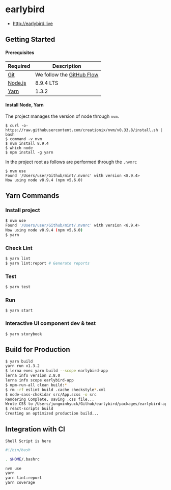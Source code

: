 # earlybird

- http://earlybird.live

## Getting Started

#### Prerequisites

Required | Description
--|--
[Git](https://git-scm.com/) | We follow the [GitHub Flow](https://guides.github.com/introduction/flow/)
[Node.js](nodejs.org) | 8.9.4 LTS
[Yarn](https://yarnpkg.com/lang/en/) | 1.3.2

#### Install Node, Yarn

The project manages the version of node through `nvm`.

```
$ curl -o- https://raw.githubusercontent.com/creationix/nvm/v0.33.8/install.sh | bash
$ command -v nvm
$ nvm install 8.9.4
$ which node
$ npm install -g yarn
```

In the project root as follows are performed through the `.nvmrc`

```
$ nvm use
Found '/Users/user/Github/mint/.nvmrc' with version <8.9.4>
Now using node v8.9.4 (npm v5.6.0)
```

## Yarn Commands

### Install project

```bash
$ nvm use
Found '/Users/user/Github/mint/.nvmrc' with version <8.9.4>
Now using node v8.9.4 (npm v5.6.0)
$ yarn
```

### Check Lint

```bash
$ yarn lint
$ yarn lint:report # Generate reports
```

### Test

```bash
$ yarn test
```

### Run

```
$ yarn start
```

### Interactive UI component dev & test

```
$ yarn storybook
```

## Build for Production

```bash
$ yarn build
yarn run v1.3.2
$ lerna exec yarn build --scope earlybird-app
lerna info version 2.8.0
lerna info scope earlybird-app
$ npm-run-all clean build:*
$ rm -rf eslint build .cache checkstyle*.xml
$ node-sass-chokidar src/App.scss -o src
Rendering Complete, saving .css file...
Wrote CSS to /Users/jungminhyuck/Github/earlybird/packages/earlybird-app/src/App.css
$ react-scripts build
Creating an optimized production build...
```

## Integration with CI

`Shell Script is here`

```bash
#!/bin/bash

. $HOME/.bashrc

nvm use
yarn
yarn lint:report
yarn coverage
```